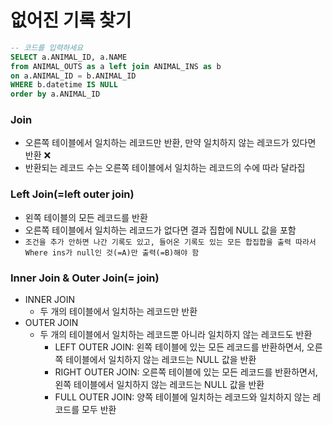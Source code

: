 # 없어진 기록 찾기

```sql
-- 코드를 입력하세요
SELECT a.ANIMAL_ID, a.NAME
from ANIMAL_OUTS as a left join ANIMAL_INS as b
on a.ANIMAL_ID = b.ANIMAL_ID
WHERE b.datetime IS NULL
order by a.ANIMAL_ID
```

### Join

- 오른쪽 테이블에서 일치하는 레코드만 반환, 만약 일치하지 않는 레코드가 있다면 반환 ❌
- 반환되는 레코드 수는 오른쪽 테이블에서 일치하는 레코드의 수에 따라 달라집

### Left Join(=left outer join)

- 왼쪽 테이블의 모든 레코드를 반환
- 오른쪽 테이블에서 일치하는 레코드가 없다면 결과 집합에 NULL 값을 포함
- `조건을 추가 안하면 나간 기록도 있고, 들어온 기록도 있는 모든 합집합을 출력
따라서 Where ins가 null인 것(=A)만 출력(=B)해야 함`

### Inner Join & Outer Join(= join)

- INNER JOIN
  - 두 개의 테이블에서 일치하는 레코드만 반환
- OUTER JOIN
  - 두 개의 테이블에서 일치하는 레코드뿐 아니라 일치하지 않는 레코드도 반환
    - LEFT OUTER JOIN: 왼쪽 테이블에 있는 모든 레코드를 반환하면서, 오른쪽 테이블에서 일치하지 않는 레코드는 NULL 값을 반환
    - RIGHT OUTER JOIN: 오른쪽 테이블에 있는 모든 레코드를 반환하면서, 왼쪽 테이블에서 일치하지 않는 레코드는 NULL 값을 반환
    - FULL OUTER JOIN: 양쪽 테이블에 일치하는 레코드와 일치하지 않는 레코드를 모두 반환
